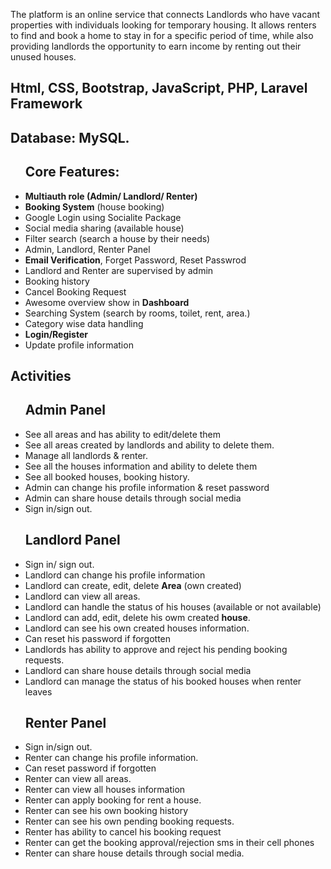 The platform is an online service that connects Landlords who have vacant properties with individuals looking for temporary housing. It allows renters to find and book a home to stay in for a specific period of time, while also providing landlords the opportunity to earn income by renting out their unused houses.

## Html, CSS, Bootstrap, JavaScript, PHP, Laravel Framework
## Database: MySQL.

<ul>
<h2>Core Features:</h2> 
    <li><b>Multiauth role (Admin/ Landlord/ Renter)</b></li>
    <li><b>Booking System</b> (house booking)</li>
    <li>Google Login using Socialite Package</li>
    <li>Social media sharing (available house)</li>
    <li>Filter search (search a house by their needs)</li>
    <li>Admin, Landlord, Renter Panel </li>
    <li><b>Email Verification</b>, Forget Password, Reset Passwrod</li>
    <li>Landlord and Renter are supervised by admin</li>
    <li>Booking history</li>
    <li>Cancel Booking Request</li>
    <li>Awesome overview show in <b>Dashboard</b></li>
    <li>Searching System (search by rooms, toilet, rent, area.)</li>
    <li>Category wise data handling</li>
    <li><b>Login/Register</b></li>
    <li>Update profile information</li>
</ul>


##  Activities
<ul>
<h2>Admin Panel</h2>
<li>See all areas and has ability to edit/delete them</li>
<li>See all areas created by landlords and ability to delete them.</li>
<li>Manage all landlords & renter.</li>
<li> See all the houses information and ability to delete them</li>
<li>See all booked houses, booking history.</li>
<li>Admin can change his profile information & reset password</li>
<li>Admin can share house details through social media</li>
<li>Sign in/sign out.</li>
</ul>



<ul>
<h2>Landlord Panel</h2>
<li>Sign in/ sign out.</li>
<li>Landlord can change his profile information</li>
<li>Landlord can create, edit, delete <b>Area</b> (own created)</li>
<li>Landlord can view all areas.</li>
<li>Landlord can handle the status of his houses (available or not available)</li>
<li>Landlord can add, edit, delete his owm created <b>house</b>. </li>
<li>Landlord can see his own created houses information.</li>
<li>Can reset his password if forgotten</li>
<li>Landlords has ability to approve and reject his pending booking requests.</li>
<li>Landlord can share house details through social media</li>
<li>Landlord can manage the status of his booked houses when renter leaves</li>
</ul>


<ul>
<h2>Renter Panel</h2>
<li>Sign in/sign out. </li>
<li>Renter can change his profile information.</li>
<li>Can reset password if forgotten</li>
<li>Renter can view all areas.</li>
<li>Renter can view all houses information</li>
<li>Renter can apply booking for rent a house.</li>
<li>Renter can see his own booking history</li>
<li>Renter can see his own pending booking requests. </li>
<li>Renter has ability to cancel his booking request</li>
<li>Renter can get the booking approval/rejection sms in their cell phones</li>
<li>Renter can share house details through social media.</li>

</ul>
